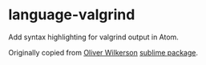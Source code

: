 # language-valgrind

Add syntax highlighting for valgrind output in Atom.

Originally copied from [Oliver Wilkerson](https://github.com/oliverseal/) [sublime package](https://github.com/oliverseal/sublime-text-valgrind).
